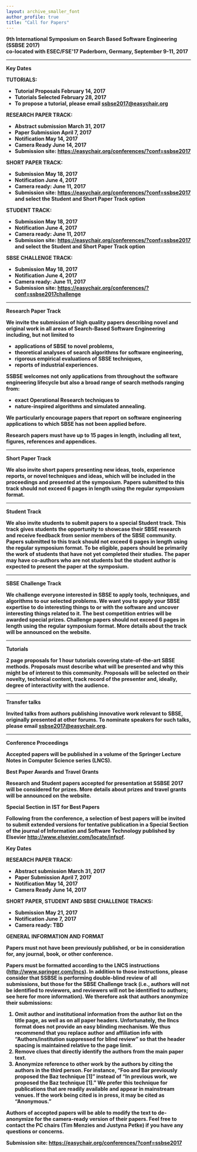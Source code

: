 ```yaml
---
layout: archive_smaller_font
author_profile: true
title: "Call for Papers"
---
```


<b>9th International Symposium on Search Based Software Engineering (SSBSE 2017)  
co-located with ESEC/FSE'17 Paderborn, Germany, September 9-11, 2017   

____

**Key Dates**

TUTORIALS:

- Tutorial Proposals                      February 14, 2017
- Tutorials Selected                      February 28, 2017
- To propose a tutorial, please email <a href="mailto:ssbse2017@easychair.org" target="_top">ssbse2017@easychair.org</a>

RESEARCH PAPER TRACK:

- Abstract submission                      March 31, 2017
- Paper Submission                            April 7, 2017 
- Notification                                     May 14, 2017
- Camera Ready                                June 14, 2017
- Submission site: <a href="https://easychair.org/conferences/?conf=ssbse2017" target="_blank">https://easychair.org/conferences/?conf=ssbse2017</a>


 SHORT PAPER TRACK:

 - Submission                                    May 18, 2017
 - Notification                                    June 4, 2017
 - Camera ready:                                   June 11, 2017 
 - Submission site: <a href="https://easychair.org/conferences/?conf=ssbse2017" target="_blank">https://easychair.org/conferences/?conf=ssbse2017</a> and select the Student and Short Paper Track option


 STUDENT TRACK:

 - Submission                                    May 18, 2017
 - Notification                                    June 4, 2017
 - Camera ready:                                   June 11, 2017 
  - Submission site: <a href="https://easychair.org/conferences/?conf=ssbse2017" target="_blank">https://easychair.org/conferences/?conf=ssbse2017</a> and select the Student and Short Paper Track option

 SBSE CHALLENGE TRACK:

 - Submission                                    May 18, 2017
 - Notification                                    June 4, 2017
 - Camera ready:                                   June 11, 2017 
 - Submission site: <a href="https://easychair.org/conferences/?conf=ssbse2017challenge" target="_blank">https://easychair.org/conferences/?conf=ssbse2017challenge</a> 



____

**Research Paper Track**

We invite the submission of high quality papers describing novel and original work in all areas of Search-Based Software Engineering including, but not limited to

-  applications of SBSE to novel problems, 
- theoretical analyses of search algorithms for software engineering, 
- rigorous empirical evaluations of SBSE techniques, 
- reports of industrial experiences. 

SSBSE welcomes not only applications from throughout the software engineering lifecycle but also a broad range of search methods ranging from:

- exact Operational Research techniques to 
- nature-inspired algorithms and simulated annealing. 

We particularly encourage papers that report on software engineering applications to which SBSE has not been applied before. 

Research papers must have up to 15 pages in length, including all text, figures, references and appendices. 

____

**Short Paper Track** 

We also invite short papers presenting new ideas, tools, experience reports, or novel techniques and ideas, which will be included in the proceedings and presented at the symposium. Papers submitted to this track should not exceed 6 pages in length using the regular symposium format. 

____

**Student Track** 

We also invite students to submit papers to a special Student track. This track gives students the opportunity to showcase their SBSE research and receive feedback from senior members of the SBSE community. Papers submitted to this track should not exceed 6 pages in length using the regular symposium format. To be eligible, papers should be primarily the work of students that have not yet completed their studies. The paper may have co-authors who are not students but the student author is expected to present the paper at the symposium. 

____

**SBSE Challenge Track** 

We challenge everyone interested in SBSE to apply tools, techniques, and algorithms to our selected problems. We want you to apply your SBSE expertise to do interesting things to or with the software and uncover interesting things related to it. The best competition entries will be awarded special prizes. Challenge papers should not exceed 6 pages in length using the regular symposium format. More details about the track will be announced on the website.

____

**Tutorials** 

2 page proposals for 1 hour tutorials covering state-of-the-art SBSE methods. Proposals must describe what will be presented and why this might be of interest to this community. Proposals will be selected on their novelty, technical content, track record of the presenter and, ideally, degree of interactivity with the audience.

____

**Transfer talks** 

Invited talks from authors publishing innovative work relevant to SBSE, originally presented at other forums. To nominate speakers for such talks, please email ssbse2017@easychair.org.

____

**Conference Proceedings** 

Accepted papers will be published in a volume of the Springer Lecture Notes in Computer Science series (LNCS). 

**Best Paper Awards and Travel Grants**

Research and Student papers accepted for presentation at SSBSE 2017 will be considered for prizes. More details about prizes and travel grants will be announced on the website. 

**Special Section in IST for Best Papers** 

Following from the conference, a selection of best papers will be invited to submit extended versions for tentative publication in a Special Section of the journal of Information and Software Technology published by Elsevier http://www.elsevier.com/locate/infsof.


**Key Dates**

RESEARCH PAPER TRACK:

- Abstract submission                      March 31, 2017
- Paper Submission                            April 7, 2017 
- Notification                                     May 14, 2017
- Camera Ready                                June 14, 2017

 

 SHORT PAPER, STUDENT AND SBSE CHALLENGE TRACKS:

 - Submission                                    May 21, 2017
 - Notification                                    June 7, 2017
 - Camera ready: TBD



**GENERAL INFORMATION AND FORMAT**

Papers must not have been previously published, or be in consideration for, any journal, book, or other conference.

Papers must be formatted according to the LNCS instructions (<a href="http://www.springer.com/lncs" target="_blank">http://www.springer.com/lncs</a>). In addition to those instructions, please consider that SSBSE is performing double-blind review of all submissions, but those for the SBSE Challenge track (i.e., authors will not be identified to reviewers, and reviewers will not be identified to authors; see here for more information). We therefore ask that authors anonymize their submissions:


1. Omit author and institutional information from the author list on the title page, as well as on all paper headers. Unfortunately, the llncs format does not provide an easy blinding mechanism. We thus recommend that you replace author and affiliation info with “Authors/institution suppressed for blind review” so that the header spacing is maintained relative to the page limit.
2. Remove clues that directly identify the authors from the main paper text.
3. Anonymize reference to other work by the authors by citing the authors in the third person. For instance, “Foo and Bar previously proposed the Baz technique [1]” instead of “In previous work, we proposed the Baz technique [1].” We prefer this technique for publications that are readily available and appear in mainstream venues. If the work being cited is in press, it may be cited as “Anonymous.”

Authors of accepted papers will be able to modify the text to de-anonymize for the camera-ready version of their papers. Feel free to contact the PC chairs (Tim Menzies and Justyna Petke) if you have any questions or concerns.



Submission site: <a href="https://easychair.org/conferences/?conf=ssbse2017" target="_blank">https://easychair.org/conferences/?conf=ssbse2017</a>
